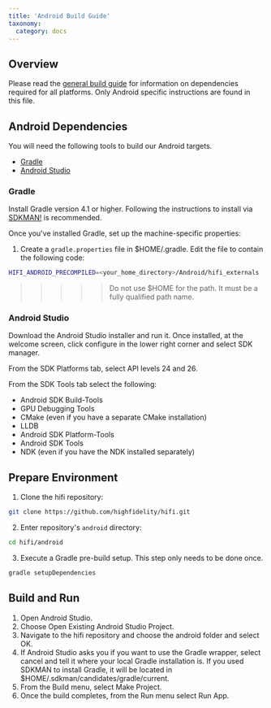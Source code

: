 ```yaml
---
title: 'Android Build Guide'
taxonomy:
  category: docs
---
```


## Overview

Please read the [general build guide](https://docs.highfidelity.com/build-guide/basic-build-guide) for information on dependencies required for all platforms. Only Android specific instructions are found in this file.

## Android Dependencies

You will need the following tools to build our Android targets.
* [Gradle](https://gradle.org/install)
* [Android Studio](https://developer.android.com/studio/index.html)

### Gradle

Install Gradle version 4.1 or higher. Following the instructions to install via [SDKMAN!](http://sdkman.io/install.html) is recommended.

Once you've installed Gradle, set up the machine-specific properties: 
1. Create a `gradle.properties` file in $HOME/.gradle. Edit the file to contain the following code:
```bash
HIFI_ANDROID_PRECOMPILED=<your_home_directory>/Android/hifi_externals
```
>>>>>Do not use $HOME for the path. It must be a fully qualified path name.

### Android Studio

Download the Android Studio installer and run it. Once installed, at the welcome screen, click configure in the lower right corner and select SDK manager.

From the SDK Platforms tab, select API levels 24 and 26.

From the SDK Tools tab select the following:

* Android SDK Build-Tools
* GPU Debugging Tools
* CMake (even if you have a separate CMake installation)
* LLDB
* Android SDK Platform-Tools
* Android SDK Tools
* NDK (even if you have the NDK installed separately)

## Prepare Environment

1. Clone the hifi repository: 
```bash
git clone https://github.com/highfidelity/hifi.git
```
2. Enter repository's `android` directory: 
```bash
cd hifi/android
```
3. Execute a Gradle pre-build setup. This step only needs to be done once.
```bash
gradle setupDependencies
```

## Build and Run
1. Open Android Studio.
2. Choose Open Existing Android Studio Project.
3. Navigate to the hifi repository and choose the android folder and select OK.
4. If Android Studio asks you if you want to use the Gradle wrapper, select cancel and tell it where your local Gradle installation is. If you used SDKMAN to install Gradle, it will be located in $HOME/.sdkman/candidates/gradle/current.
5. From the Build menu, select Make Project.
6. Once the build completes, from the Run menu select Run App.